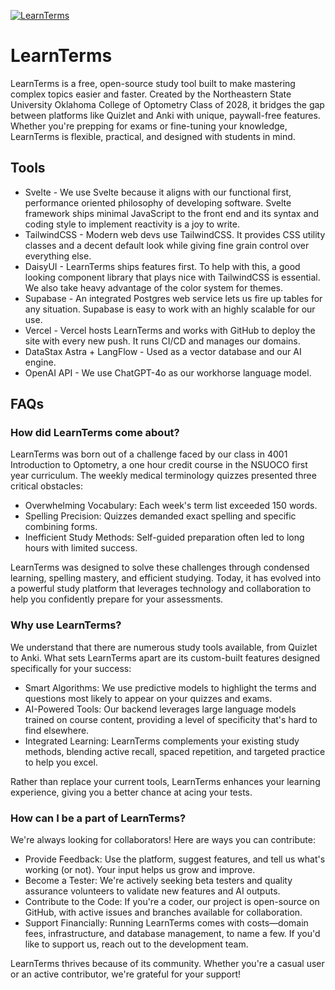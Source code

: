 [![LearnTerms](https://utfs.io/f/DYlXFqnaImOr6b8ZTOYKMG3TeLB2CicaW8b1hoH7EIvUmVsj)](https://www.learnterms.com)

# LearnTerms
LearnTerms is a free, open-source study tool built to make mastering complex topics easier and faster. Created by the Northeastern State University Oklahoma College of Optometry Class of 2028, it bridges the gap between platforms like Quizlet and Anki with unique, paywall-free features. Whether you're prepping for exams or fine-tuning your knowledge, LearnTerms is flexible, practical, and designed with students in mind.

## Tools
- Svelte - We use Svelte because it aligns with our functional first, performance oriented philosophy of developing software. Svelte framework ships minimal JavaScript to the front end and its syntax and coding style to implement reactivity is a joy to write.
- TailwindCSS - Modern web devs use TailwindCSS. It provides CSS utility classes and a decent default look while giving fine grain control over everything else.
- DaisyUI - LearnTerms ships features first. To help with this, a good looking component library that plays nice with TailwindCSS is essential. We also take heavy advantage of the color system for themes.
- Supabase - An integrated Postgres web service lets us fire up tables for any situation. Supabase is easy to work with an highly scalable for our use.
- Vercel - Vercel hosts LearnTerms and works with GitHub to deploy the site with every new push. It runs CI/CD and manages our domains.
- DataStax Astra + LangFlow - Used as a vector database and our AI engine.
- OpenAI API - We use ChatGPT-4o as our workhorse language model.

## FAQs

### How did LearnTerms come about?
LearnTerms was born out of a challenge faced by our class in 4001 Introduction to Optometry, a one hour credit course in the NSUOCO first year curriculum. The weekly medical terminology quizzes presented three critical obstacles:

- Overwhelming Vocabulary: Each week's term list exceeded 150 words.
- Spelling Precision: Quizzes demanded exact spelling and specific combining forms.
- Inefficient Study Methods: Self-guided preparation often led to long hours with limited success.

LearnTerms was designed to solve these challenges through condensed learning, spelling mastery, and efficient studying. Today, it has evolved into a powerful study platform that leverages technology and collaboration to help you confidently prepare for your assessments.

### Why use LearnTerms?
We understand that there are numerous study tools available, from Quizlet to Anki. What sets LearnTerms apart are its custom-built features designed specifically for your success:

- Smart Algorithms: We use predictive models to highlight the terms and questions most likely to appear on your quizzes and exams.
- AI-Powered Tools: Our backend leverages large language models trained on course content, providing a level of specificity that's hard to find elsewhere.
- Integrated Learning: LearnTerms complements your existing study methods, blending active recall, spaced repetition, and targeted practice to help you excel.

Rather than replace your current tools, LearnTerms enhances your learning experience, giving you a better chance at acing your tests.

### How can I be a part of LearnTerms?
We're always looking for collaborators! Here are ways you can contribute:

- Provide Feedback: Use the platform, suggest features, and tell us what's working (or not). Your input helps us grow and improve.
- Become a Tester: We're actively seeking beta testers and quality assurance volunteers to validate new features and AI outputs.
- Contribute to the Code: If you're a coder, our project is open-source on GitHub, with active issues and branches available for collaboration.
- Support Financially: Running LearnTerms comes with costs—domain fees, infrastructure, and database management, to name a few. If you'd like to support us, reach out to the development team.

LearnTerms thrives because of its community. Whether you're a casual user or an active contributor, we're grateful for your support!
